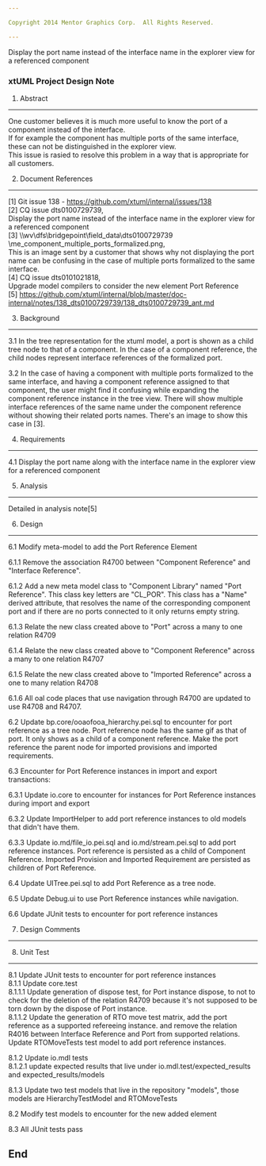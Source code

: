 ```yaml
---

Copyright 2014 Mentor Graphics Corp.  All Rights Reserved.

---
```


Display the port name instead of the interface name in the explorer view for a 
referenced component
### xtUML Project Design Note



1. Abstract
-----------
One customer believes it is much more useful to know the port of a component instead of the interface.  
If for example the component has multiple ports of the same interface, these can not be distinguished in the explorer view.  
This issue is rasied to resolve this problem in a way that is appropriate for all customers.

2. Document References
----------------------
[1] Git issue 138 - https://github.com/xtuml/internal/issues/138  
[2] CQ issue dts0100729739,  
    Display the port name instead of the interface name in the explorer view for a referenced component  
[3] \\\wv\dfs\bridgepoint\field_data\dts0100729739
    \me_component_multiple_ports_formalized.png,  
This is an image sent by a customer that shows why not displaying the port name can be confusing in the case of multiple ports formalized to the same interface.  
[4] CQ issue dts0101021818,  
Upgrade model compilers to consider the new element Port Reference  
[5] https://github.com/xtuml/internal/blob/master/doc-internal/notes/138_dts0100729739/138_dts0100729739_ant.md


3. Background
-------------
3.1 In the tree representation for the xtuml model, a port is shown as a child tree node to that of a component.
In the case of a component reference, the child nodes represent interface references of the formalized port.  

3.2 In the case of having a component with multiple ports formalized to the same interface, and having 
    a component reference assigned to that component, the user might find it confusing while expanding
    the component reference instance in the tree view.
    There will show multiple interface references of the same name under the component reference  
    without showing their related ports names.
    There's an image to show this case in [3].  


4. Requirements
---------------
4.1 Display the port name along with the interface name in the explorer view for
    a referenced component


5. Analysis
-----------
Detailed in analysis note[5]


6. Design
---------
6.1 Modify meta-model to add the Port Reference Element  
     
6.1.1 Remove the association R4700 between "Component Reference" and "Interface Reference".    
           
6.1.2 Add a new meta model class to "Component Library" named "Port Reference". 
      This class key letters are "CL_POR". This class has a "Name" derived attribute, that resolves the name of the corresponding component port 
      and if there are no ports connected to it only returns empty string. 
 
6.1.3 Relate the new class created above to "Port" across a many to one relation R4709

6.1.4 Relate the new class created above to "Component Reference" across a many to one relation R4707
      
6.1.5 Relate the new class created above to "Imported Reference" across a one to many relation R4708

6.1.6 All oal code places that use navigation through R4700 are updated to use R4708 and R4707.    

6.2 Update bp.core/ooaofooa_hierarchy.pei.sql to encounter for port reference as a tree node. 
    Port reference node has the same gif as that of port.  It only shows as a child of a component reference.
    Make the port reference the parent node for imported provisions and imported requirements.

6.3 Encounter for Port Reference instances in import and export transactions:

6.3.1 Update io.core to encounter for instances for Port Reference instances during import and export

6.3.2 Update ImportHelper to add port reference instances to old models that didn't have them.

6.3.3 Update io.md/file_io.pei.sql and io.md/stream.pei.sql  to add port reference instances.
      Port reference is persisted as a child of Component Reference. 
      Imported Provision and Imported Requirement are persisted as children of Port Reference.
    
    
6.4 Update UITree.pei.sql to add Port Reference as a tree node.

6.5 Update Debug.ui to use Port Reference instances while navigation.

6.6 Update JUnit tests to encounter for port reference instances 


        
      
7. Design Comments
------------------



8. Unit Test
------------
8.1 Update JUnit tests to encounter for port reference instances  
8.1.1 Update core.test   
8.1.1.1 Update generation of dispose test, for Port instance dispose, to not to check for the deletion of 
        the relation R4709 because it's not supposed to be torn down by the dispose of Port instance.  
8.1.1.2 Update the generation of RTO move test matrix, add the port reference as a supported refereeing instance.
        and remove the relation R4016 between Interface Reference and Port from supported relations.   
        Update RTOMoveTests test model to add port reference instances.  
        
8.1.2 Update io.mdl tests   
8.1.2.1 update expected results that live under io.mdl.test/expected_results and expected_results/models   

8.1.3 Update two test models that live in the repository "models", those models are 
      HierarchyTestModel and RTOMoveTests


8.2 Modify test models to encounter for the new added element

8.3 All JUnit tests pass


End
---

